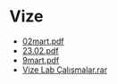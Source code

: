 # Vize

<!--Index-->

- [02mart.pdf](https://github.com//yedhrab/IstanbulUniversity-CE/raw/master/2.%20S%C4%B1n%C4%B1f%202.%20D%C3%B6nem%20Notlar%C4%B1/Programming%20Application/Ders%20%C4%B0%C3%A7eri%C4%9Fi/Vize/02mart.pdf)
- [23.02.pdf](https://github.com//yedhrab/IstanbulUniversity-CE/raw/master/2.%20S%C4%B1n%C4%B1f%202.%20D%C3%B6nem%20Notlar%C4%B1/Programming%20Application/Ders%20%C4%B0%C3%A7eri%C4%9Fi/Vize/23.02.pdf)
- [9mart.pdf](https://github.com//yedhrab/IstanbulUniversity-CE/raw/master/2.%20S%C4%B1n%C4%B1f%202.%20D%C3%B6nem%20Notlar%C4%B1/Programming%20Application/Ders%20%C4%B0%C3%A7eri%C4%9Fi/Vize/9mart.pdf)
- [Vize Lab Çalışmalar.rar](https://github.com//yedhrab/IstanbulUniversity-CE/raw/master/2.%20S%C4%B1n%C4%B1f%202.%20D%C3%B6nem%20Notlar%C4%B1/Programming%20Application/Ders%20%C4%B0%C3%A7eri%C4%9Fi/Vize/Vize%20Lab%20%C3%87al%C4%B1%C5%9Fmalar.rar)

<!--Index-->
